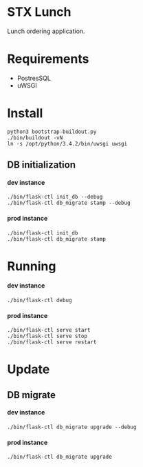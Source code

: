 # STX Lunch
Lunch ordering application.

# Requirements
* PostresSQL
* uWSGI

# Install

```shell
python3 bootstrap-buildout.py
./bin/buildout -vN
ln -s /opt/python/3.4.2/bin/uwsgi uwsgi
```

## DB initialization

#### dev instance
```shell
./bin/flask-ctl init_db --debug
./bin/flask-ctl db_migrate stamp --debug
```

#### prod instance
```shell
./bin/flask-ctl init_db
./bin/flask-ctl db_migrate stamp
```

# Running

#### dev instance
```shell
./bin/flask-ctl debug
```

#### prod instance
```shell
./bin/flask-ctl serve start
./bin/flask-ctl serve stop
./bin/flask-ctl serve restart
```

# Update

## DB migrate

#### dev instance
```shell
./bin/flask-ctl db_migrate upgrade --debug
```

#### prod instance
```shell
./bin/flask-ctl db_migrate upgrade
```